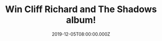 ---
campaign-uuid: "c-0cbe0464-dae3-4f91-9804-584d07fb49ea"
type: "Competition"
category: "Music"
date: "2019-12-05T08:00:00.000Z"
end-date: "2020-01-05T23:59:00.000Z"
disable-form: false
is_promoted: false
has_entry_page: true
title: "Win Cliff Richard and The Shadows album!"
competition-description: "<p>On October 17th, 1959, Cliff Richard and The Shadows\
  \ hit the No. 1 spot in the UK with 'Travellin' Light’. Now here they are again\
  \ with an album you won’t want to miss: The Best of The Rock 'n' Roll Pioneers.</p>\n\
  <p>We are giving you the chance of wining one copy of this amazing album. Enter\
  \ below and it could be yours!</p>\n"
hero-header: "Win Cliff Richard and The Shadows album!"
terms-confirmation: "N/A"
banner-img: "https://assets.expresslyapp.com/asset-420120a3-a7ba-44c9-af8b-3cf559c0e4c2.jpg"
logo-left-href: "aaa.nme.com"
logo-left-image: "https://assets.expresslyapp.com/asset-f8b57598-25aa-423e-92e2-7ceee7c3c8ed.jpg"
logo-left-title: "NME AAA"
bg-image-hero: "https://assets.expresslyapp.com/asset-8e65cec6-0773-4d42-8344-5740a198aa18.jpg"
bg-image-first: "https://assets.expresslyapp.com/asset-26b02045-d05f-4d7d-899a-b00e95e5d888.jpg"
section1-content: "<p>On October 17th, 1959, Cliff Richard and The Shadows hit the\
  \ No. 1 spot in the UK with 'Travellin' Light'. This was the first single credited\
  \ to Cliff Richard and The Shadows re-named from their original title - The Drifters.</p>\n\
  <p>Now, Cliff Richard and The Shadows are back with an amazing album with their\
  \ top hits of all time: The Best of The Rock 'n' Roll Pioneers. We are giving away\
  \ a copy to one lucky member and enjoy this brilliant album.</p>\n<p>Good luck!</p>\n"
entry-title: "Win Cliff Richard and The Shadows album!"
entry-content: "<p>Enter the draw to win Cliff Richard and The Shadows album by completing\
  \ the form below before 23:59 on the 5th of January 2020.</p>\n"
has-winner: false
prize-description: "Cliff Richard and The Shadows album!"
special-conditions: "Multiple entries are allowed up to one every day.\r\n\r\nThis\
  \ competition is also available on: https://club.expressly.io/competitons/cliff-richard-the-shadows-album"
country-restrictions:
- "GB"
---